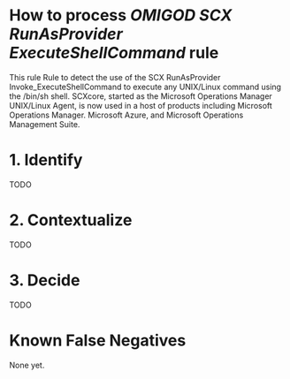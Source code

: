 # How to process *OMIGOD SCX RunAsProvider ExecuteShellCommand* rule
This rule Rule to detect the use of the SCX RunAsProvider Invoke_ExecuteShellCommand to execute any UNIX/Linux command using the /bin/sh shell. SCXcore, started as the Microsoft Operations Manager UNIX/Linux Agent, is now used in a host of products including Microsoft Operations Manager. Microsoft Azure, and Microsoft Operations Management Suite.

# 1. Identify
TODO

# 2. Contextualize
TODO

# 3. Decide
TODO

# Known False Negatives
None yet.
